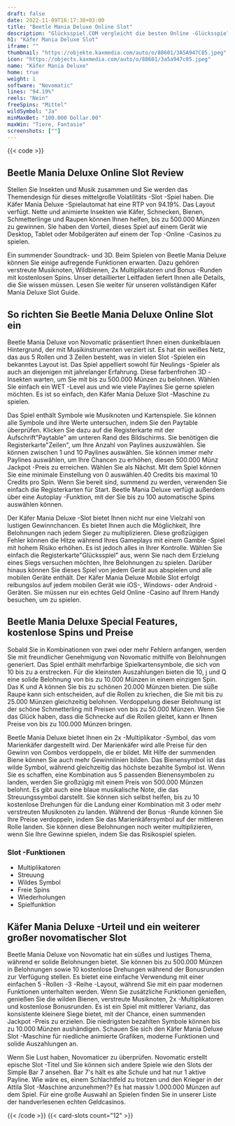 ```yaml
---
draft: false
date: 2022-11-09T16:17:38+03:00
title: "Beetle Mania Deluxe Online Slot"
description: "Glücksspiel.COM vergleicht die besten Online -Glücksspiel -Sites und -spiele der Kanada.  Unabhängige Produktbewertungen und exklusive Anmeldeangebote. Jetzt spielen!"
h1: "Käfer Mania Deluxe Slot"
iframe: ""
thumbnail: "https://objekte.kaxmedia.com/auto/o/88601/3A5A947C85.jpeg"
icon: "https://objects.kaxmedia.com/auto/o/88601/3a5a947c85.jpeg"
name: "Käfer Mania Deluxe"
home: true
weight: 1
software: "Novomatic"
lines: "94.19%"
reels: "Nein"
freeSpins: "Mittel"
wildSymbol: "Ja"
minMaxBet: "100.000 Dollar.00"
maxWin: "Tiere, Fantasie"
screenshots: [""]
---
```


{{< code >}}<h2>Beetle Mania Deluxe Online Slot Review</h2><p>Stellen Sie Insekten und Musik zusammen und Sie werden das Themendesign für dieses mittelgroße Volatilitäts -Slot -Spiel haben. Die Käfer Mania Deluxe -Spielautomat hat eine RTP von 94.19%. Das Layout verfügt. Nette und animierte Insekten wie Käfer, Schnecken, Bienen, Schmetterlinge und Raupen können Ihnen helfen, bis zu 500.000 Münzen zu gewinnen. Sie haben den Vorteil, dieses Spiel auf einem Gerät wie Desktop, Tablet oder Mobilgeräten auf einem der Top -Online -Casinos zu spielen.</p><p>Ein summender Soundtrack- und 3D. Beim Spielen von Beetle Mania Deluxe können Sie einige aufregende Funktionen erwarten. Dazu gehören verstreute Musiknoten, Wildbienen, 2x Multiplikatoren und Bonus -Runden mit kostenlosen Spins. Unser detaillierter Leitfaden liefert Ihnen alle Details, die Sie wissen müssen. Lesen Sie weiter für unseren vollständigen Käfer Mania Deluxe Slot Guide.</p><h2>So richten Sie Beetle Mania Deluxe Online Slot ein</h2><p>Beetle Mania Deluxe von Novomatic präsentiert Ihnen einen dunkelblauen Hintergrund, der mit Musikinstrumenten verziert ist. Es hat ein weißes Netz, das aus 5 Rollen und 3 Zeilen besteht, was in vielen Slot -Spielen ein bekanntes Layout ist. Das Spiel appelliert sowohl für Neulings -Spieler als auch an diejenigen mit jahrelanger Erfahrung. Diese farbenfrohen 3D -Insekten warten, um Sie mit bis zu 500.000 Münzen zu belohnen. Wählen Sie einfach ein WET -Level aus und wie viele Paylines Sie gerne spielen möchten. Es ist so einfach, den Käfer Mania Deluxe Slot -Maschine zu spielen.</p><p>Das Spiel enthält Symbole wie Musiknoten und Kartenspiele. Sie können alle Symbole und ihre Werte untersuchen, indem Sie den Paytable überprüfen. Klicken Sie dazu auf die Registerkarte mit der Aufschrift"Paytable" am unteren Rand des Bildschirms. Sie benötigen die Registerkarte"Zeilen", um Ihre Anzahl von Paylines auszuwählen. Sie können zwischen 1 und 10 Paylines auswählen. Sie können immer mehr Paylines auswählen, um Ihre Chancen zu erhöhen, diesen 500.000 Münz Jackpot -Preis zu erreichen. Wählen Sie als Nächst. Mit dem Spiel können Sie eine minimale Einstellung von 0 auswählen.40 Credits bis maximal 10 Credits pro Spin. Wenn Sie bereit sind, summend zu werden, verwenden Sie einfach die Registerkarten für Start. Beetle Mania Deluxe verfügt außerdem über eine Autoplay -Funktion, mit der Sie bis zu 100 automatische Spins auswählen können.</p><p>Der Käfer Mania Deluxe -Slot bietet Ihnen nicht nur eine Vielzahl von lustigen Gewinnchancen. Es bietet Ihnen auch die Möglichkeit, Ihre Belohnungen nach jedem Sieger zu multiplizieren. Diese großzügigen Fehler können die Hitze während Ihres Gameplays mit einem Gamble -Spiel mit hohem Risiko erhöhen. Es ist jedoch alles in Ihrer Kontrolle. Wählen Sie einfach die Registerkarte"Glücksspiel" aus, wenn Sie nach dem Erzielung eines Siegs versuchen möchten, Ihre Belohnungen zu spielen. Darüber hinaus können Sie dieses Spiel von jedem Gerät aus abspielen und alle mobilen Geräte enthält. Der Käfer Mania Deluxe Mobile Slot erfolgt reibungslos auf jedem mobilen Gerät wie iOS-, Windows- oder Android -Geräten. Sie müssen nur ein echtes Geld Online -Casino auf Ihrem Handy besuchen, um zu spielen.</p><h2>Beetle Mania Deluxe Special Features, kostenlose Spins und Preise</h2><p>Sobald Sie in Kombinationen von zwei oder mehr Fehlern anfangen, werden Sie mit freundlicher Genehmigung von Novomatic mithilfe von Belohnungen generiert. Das Spiel enthält mehrfarbige Spielkartensymbole, die sich von 10 bis zu a erstrecken. Für die kleinsten Auszahlungen bieten die 10, j und Q eine solide Belohnung von bis zu 10.000 Münzen in einem einzigen Spin. Das K und A können Sie bis zu schönen 20.000 Münzen bieten. Die süße Raupe kann sich entscheiden, auf die Rollen zu kriechen, die Sie mit bis zu 25.000 Münzen gleichzeitig belohnen. Verdoppelung dieser Belohnung ist der schöne Schmetterling mit Preisen von bis zu 50.000 Münzen. Wenn Sie das Glück haben, dass die Schnecke auf die Rollen gleitet, kann er Ihnen Preise von bis zu 100.000 Münzen bringen.</p><p>Beetle Mania Deluxe bietet Ihnen ein 2x -Multiplikator -Symbol, das vom Marienkäfer dargestellt wird. Der Marienkäfer wird alle Preise für den Gewinn von Combos verdoppeln, die er bildet. Mit Hilfe der summenden Biene können Sie auch mehr Gewinnlinien bilden. Das Bienensymbol ist das wilde Symbol, während gleichzeitig das höchste bezahlte Symbol ist. Wenn Sie es schaffen, eine Kombination aus 5 passenden Bienensymbolen zu landen, werden Sie großzügig mit einem Preis von 500.000 Münzen belohnt. Es gibt auch eine blaue musikalische Note, die das Streuungssymbol darstellt. Sie können sich selbst helfen, bis zu 10 kostenlose Drehungen für die Landung einer Kombination mit 3 oder mehr verstreuten Musiknoten zu landen. Während der Bonus -Runde können Sie Ihre Preise verdoppeln, indem Sie das Marienkäfersymbol auf der mittleren Rolle landen. Sie können diese Belohnungen noch weiter multiplizieren, wenn Sie Ihre Gewinne spielen, indem Sie das Risikospiel spielen.</p><h3>
Slot -Funktionen</h3><ul>
<li></span>
Multiplikatoren</li>
<li></span>
Streuung</li>
<li></span>
Wildes Symbol</li>
<li></span>
Freie Spins</li>
<li></span>
Wiederholungen</li>
<li></span>
Spielfunktion</li></ul><h2>Käfer Mania Deluxe -Urteil und ein weiterer großer novomatischer Slot</h2><p>Beetle Mania Deluxe von Novomatic hat ein süßes und lustiges Thema, während er solide Belohnungen bietet. Sie können bis zu 500.000 Münzen in Belohnungen sowie 10 kostenlose Drehungen während der Bonusrunden zur Verfügung stellen. Es bietet eine einfache Verwendung mit einer einfachen 5 -Rollen -3 -Reihe -Layout, während Sie mit ein paar modernen Funktionen unterhalten werden. Wenn Sie zusätzliche Funktionen genießen, genießen Sie die wilden Bienen, verstreute Musiknoten, 2x -Multiplikatoren und kostenlose Bonusrunden. Es ist ein Spiel mit mittlerer Varianz, das konsistente kleinere Siege bietet, mit der Chance, einen summenden Jackpot -Preis zu erzielen. Die niedrigsten bezahlten Symbole können bis zu 10.000 Münzen aushändigen. Schauen Sie sich den Käfer Mania Deluxe Slot -Maschine für niedliche animierte Grafiken, moderne Funktionen und solide Auszahlungen an.</p><p>Wenn Sie Lust haben, Novomaticer zu überprüfen. Novomatic erstellt epische Slot -Titel und Sie können sich andere Spiele wie den Slots der Simple Bar 7 ansehen. Bar 7's hält es alte Schule und hat nur 1 aktive Payline. Wie wäre es, einem Schlachtfeld zu trotzen und den Krieger in der Attila Slot -Maschine anzunehmen?? Es hat massiv 1.000.000 Münzen auf dem Spiel. Für eine große Auswahl an Spielen finden Sie in unserer Liste der handverlesenen echten Geldcasinos.</p>{{< /code >}}
 {{< card-slots count="12" >}}